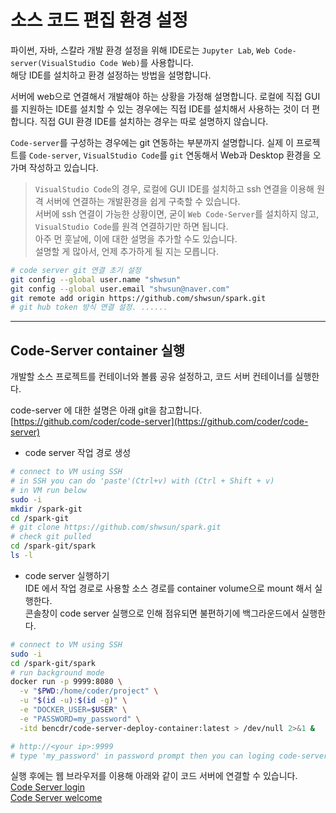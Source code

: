 # 소스 코드 편집 환경 설정  
파이썬, 자바, 스칼라 개발 환경 설정을 위해 IDE로는 `Jupyter Lab`, `Web Code-server(VisualStudio Code Web)`를 사용합니다.  
해당 IDE를 설치하고 환경 설정하는 방법을 설명합니다.  

서버에 web으로 연결해서 개발해야 하는 상황을 가정해 설명합니다. 
로컬에 직접 GUI 를 지원하는 IDE를 설치할 수 있는 경우에는 직접 IDE를 설치해서 사용하는 것이 더 편합니다. 
직접 GUI 환경 IDE를 설치하는 경우는 따로 설명하지 않습니다.  

`Code-server`를 구성하는 경우에는 git 연동하는 부분까지 설명합니다. 
실제 이 프로젝트를 `Code-server`, `VisualStudio Code`를 `git` 연동해서 Web과 Desktop 환경을 오가며 작성하고 있습니다.  
  
> `VisualStudio Code`의 경우, 로컬에 GUI IDE를 설치하고 ssh 연결을 이용해 원격 서버에 연결하는 개발환경을 쉽게 구축할 수 있습니다.  
> 서버에 ssh 연결이 가능한 상황이면, 굳이 `Web Code-Server`를 설치하지 않고, `VisualStudio Code`를 원격 연결하기만 하면 됩니다.  
> 아주 먼 훗날에, 이에 대한 설명을 추가할 수도 있습니다.  
> 설명할 게 많아서, 언제 추가하게 될 지는 모릅니다.    
  

```bash
# code server git 연결 초기 설정  
git config --global user.name "shwsun"
git config --global user.email "shwsun@naver.com"  
git remote add origin https://github.com/shwsun/spark.git
# git hub token 방식 연결 설정. ......  

```
  
---  
## Code-Server container 실행  
개발할 소스 프로젝트를 컨테이너와 볼륨 공유 설정하고, 코드 서버 컨테이너를 실행한다.  
  
code-server 에 대한 설명은 아래 git을 참고합니다.  
[https://github.com/coder/code-server](https://github.com/coder/code-server)  
  
- code server 작업 경로 생성  
```bash
# connect to VM using SSH  
# in SSH you can do 'paste'(Ctrl+v) with (Ctrl + Shift + v)
# in VM run below 
sudo -i 
mkdir /spark-git
cd /spark-git  
# git clone https://github.com/shwsun/spark.git
# check git pulled
cd /spark-git/spark 
ls -l 
```

- code server 실행하기  
IDE 에서 작업 경로로 사용할 소스 경로를 container volume으로 mount 해서 실행한다.  
콘솔창이 code server 실행으로 인해 점유되면 불편하기에 백그라운드에서 실행한다.  
```bash
# connect to VM using SSH  
sudo -i 
cd /spark-git/spark 
# run background mode 
docker run -p 9999:8080 \
  -v "$PWD:/home/coder/project" \
  -u "$(id -u):$(id -g)" \
  -e "DOCKER_USER=$USER" \
  -e "PASSWORD=my_password" \
  -itd bencdr/code-server-deploy-container:latest > /dev/null 2>&1 & 

# http://<your ip>:9999
# type 'my_password' in password prompt then you can loging code-server web  
```
  
실행 후에는 웹 브라우저를 이용해 아래와 같이 코드 서버에 연결할 수 있습니다.  
[Code Server login](!imgs/codeserver-login.png)  
[Code Server welcome](!imgs/codeserver-welcome.png)  
  
